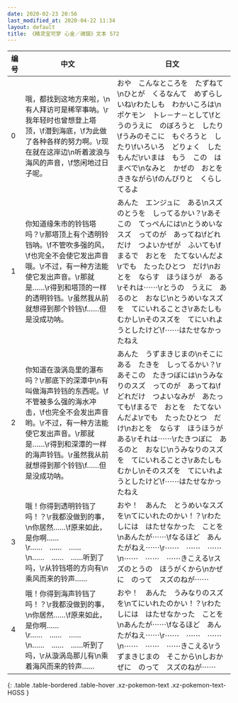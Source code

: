 ```yaml
---
date: 2020-02-23 20:56
last_modified_at: 2020-04-22 11:34
layout: default
title: 《精灵宝可梦 心金／魂银》文本 572
---
```

| 编号 | 中文 | 日文 |
| ---- | ---- | ---- |
| 0 | 哦，都找到这地方来啦，\n有人拜访可是稀罕事呐。\r我年轻时也曾想登上塔顶，\f潜到海底，\f为此做了各种各样的努力啊。\r现在就在这岸边\n听着波浪与海风的声音，\f悠闲地过日子呢。 | おや　こんなところを　たずねて\nひとが　くるなんて　めずらしいね\rわたしも　わかいころは\nポケモン　トレ－ナ－として\fとうのうえに　のぼろうと　したり\fうみのそこに　もぐろうと　したり\fいろいろ　どりょく　したもんだ\rいまは　もう　この　はまべで\nなみと　かぜの　おとを　ききながら\fのんびりと　くらしてるよ |
| 1 | 你知道缘朱市的铃铛塔吗？\r那塔顶上有个透明铃铛呐。\f不管吹多强的风，\f也完全不会使它发出声音哦。\r不过，有一种方法能使它发出声音。\r那就是……\r得到和塔顶的一样的透明铃铛。\r虽然我从前就想得到那个铃铛\f……但是没成功呐。 | あんた　エンジュに　ある\nスズのとうを　しってるかい？\rあそこの　てっぺんには\nとうめいなスズ　ってのが　あってね\fどれだけ　つよいかぜが　ふいても\fまるで　おとを　たてないんだよ\rでも　たったひとつ　だけ\nおとを　ならす　ほうほうが　ある\rそれは⋯⋯\rとうの　うえに　あるのと　おなじ\nとうめいなスズを　てにいれることさ\rあたしも　むかし\nそのスズを　てにいれようとしたけど\f⋯⋯はたせなかったねえ |
| 2 | 你知道在漩涡岛里的瀑布吗？\r那底下的深潭中\n有叫做海声铃铛的东西呢。\f不管被多么强的海水冲击，\f也完全不会发出声音哟。\r不过，有一种方法能使它发出声音。\r那就是……\r得到和深潭的一样的海声铃铛。\r虽然我从前就想得到那个铃铛\f……但是没成功呐。 | あんた　うずまきじまの\nそこにある　たきを　しってるかい？\rあそこの　たきつぼには\nうみなりのスズ　ってのが　あってね\fどれだけ　つよいなみが　あたっても\fまるで　おとを　たてないんだよ\rでも　たったひとつ　だけ\nおとを　ならす　ほうほうが　ある\rそれは⋯⋯\rたきつぼに　あるのと　おなじ\nうみなりのスズを　てにいれることさ\rあたしも　むかし\nそのスズを　てにいれようとしたけど\f⋯⋯はたせなかったねえ |
| 3 | 哦！你得到透明铃铛了吗！？\r我都没做到的事，\n你居然……\f原来如此，是你啊……\r……　……　……\n……　……　……听到了吗，\r从铃铛塔的方向有\n乘风而来的铃声…… | おや！　あんた　とうめいなスズを\nてにいれたのかい！？\rわたしには　はたせなかった　ことを\nあんたが⋯⋯\fなるほど　あんたがねえ⋯⋯\r⋯⋯　⋯⋯　⋯⋯\n⋯⋯　⋯⋯　⋯⋯きこえる\rスズのとうの　ほうがくから\nかぜに　のって　スズのねが⋯⋯ |
| 4 | 哦！你得到海声铃铛了吗！？\r我都没做到的事，\n你居然……\f原来如此，是你啊……\r……　……　……\n……　……　……听到了吗，\r从漩涡岛那儿有\n乘着海风而来的铃声…… | おや！　あんた　うみなりのスズを\nてにいれたのかい！？\rわたしには　はたせなかった　ことを\nあんたが⋯⋯\fなるほど　あんたがねえ⋯⋯\r⋯⋯　⋯⋯　⋯⋯\n⋯⋯　⋯⋯　⋯⋯きこえる\rうずまきじまの　そこから\nしおかぜに　のって　スズのねが⋯⋯ |
{: .table .table-bordered .table-hover .xz-pokemon-text .xz-pokemon-text-HGSS }